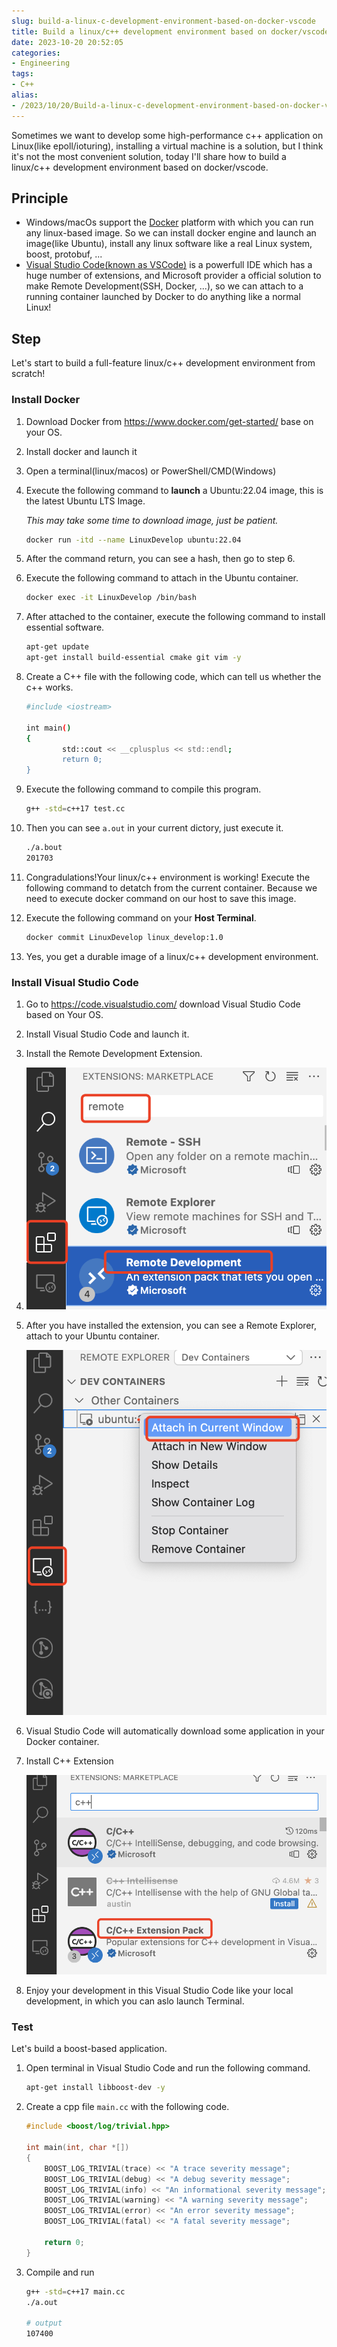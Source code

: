```yaml
---
slug: build-a-linux-c-development-environment-based-on-docker-vscode
title: Build a linux/c++ development environment based on docker/vscode step-by-step
date: 2023-10-20 20:52:05
categories:
- Engineering
tags:
- C++
alias:
- /2023/10/20/Build-a-linux-c-development-environment-based-on-docker-vscode.html
---
```


Sometimes we want to develop some high-performance c++ application on Linux(like epoll/ioturing), installing a virtual machine is a solution, but I think it's not the most convenient solution, today I'll share how to build a linux/c++ development environment based on docker/vscode.

<!--more-->

## Principle

+ Windows/macOs support the [Docker](https://www.docker.com/) platform with which you can run any linux-based image. So we can install docker engine and launch an image(like Ubuntu), install any linux software like a real Linux system, boost, protobuf, ...
+ [Visual Studio Code(known as VSCode)](https://code.visualstudio.com/) is a powerfull IDE which has a huge number of extensions, and Microsoft provider a official solution to make Remote Development(SSH, Docker, ...), so we can attach to a running container launched by Docker to do anything like a normal Linux!

## Step

Let's start to build a full-feature linux/c++ development environment from scratch!

### Install Docker

1. Download  Docker from https://www.docker.com/get-started/ base on your OS.

2. Install docker and launch it

3. Open a terminal(linux/macos) or PowerShell/CMD(Windows)

4. Execute the following command to **launch** a Ubuntu:22.04 image, this is the latest Ubuntu LTS Image.

   *This may take some time to download image, just be patient.*

   ```bash
   docker run -itd --name LinuxDevelop ubuntu:22.04
   ```

5. After the command return, you can see a hash, then go to step 6.

6. Execute the following command to attach in the Ubuntu container.

   ```bash
   docker exec -it LinuxDevelop /bin/bash
   ```

7. After attached to the container, execute the following command to install essential software.

   ```bash
   apt-get update
   apt-get install build-essential cmake git vim -y
   ```

8. Create a C++ file with the following code, which can tell us whether the c++ works.

   ```bash
   #include <iostream>
   
   int main()
   {
           std::cout << __cplusplus << std::endl;
           return 0;
   }
   ```

9. Execute the following command to compile this program.

   ```bash
   g++ -std=c++17 test.cc
   ```

10. Then you can see `a.out` in your current dictory, just execute it.

    ```bash
    ./a.bout
    201703
    ```

11. Congradulations!Your linux/c++ environment is working! Execute the following command to detatch from the current container. Because we need to execute docker command on our host to save this image.

12. Execute the following command on your **Host Terminal**.

    ```bash
    docker commit LinuxDevelop linux_develop:1.0
    ```

13. Yes, you get a durable image of a linux/c++ development environment.

### Install Visual Studio Code

1. Go to https://code.visualstudio.com/ download Visual Studio Code based on Your OS.

2. Install Visual Studio Code and launch it.

3. Install the Remote Development Extension.

4. ![image-20231020212527112](https://raw.githubusercontent.com/xialeistudio/picture-bucket/main/blog/image-20231020212527112.png)

5. After you have installed the extension, you can see a Remote Explorer, attach to your Ubuntu container.

   ![image-20231020213850965](https://raw.githubusercontent.com/xialeistudio/picture-bucket/main/blog/image-20231020213850965.png)

6. Visual Studio Code will automatically download some application in your Docker container.

7. Install C++ Extension

   ![image-20231020214434083](https://raw.githubusercontent.com/xialeistudio/picture-bucket/main/blog/image-20231020214434083.png)

8. Enjoy your development in this Visual Studio Code like your local development, in which you can  aslo launch Terminal.

### Test

Let's build a boost-based application.

1. Open terminal in Visual Studio Code and run the following command.

   ```bash
   apt-get install libboost-dev -y
   ```

2. Create a cpp file `main.cc` with the following code.

   ```c++
   #include <boost/log/trivial.hpp>
   
   int main(int, char *[])
   {
       BOOST_LOG_TRIVIAL(trace) << "A trace severity message";
       BOOST_LOG_TRIVIAL(debug) << "A debug severity message";
       BOOST_LOG_TRIVIAL(info) << "An informational severity message";
       BOOST_LOG_TRIVIAL(warning) << "A warning severity message";
       BOOST_LOG_TRIVIAL(error) << "An error severity message";
       BOOST_LOG_TRIVIAL(fatal) << "A fatal severity message";
   
       return 0;
   }
   ```

3. Compile and run

   ```bash
   g++ -std=c++17 main.cc
   ./a.out
   
   # output
   107400
   ```

   
